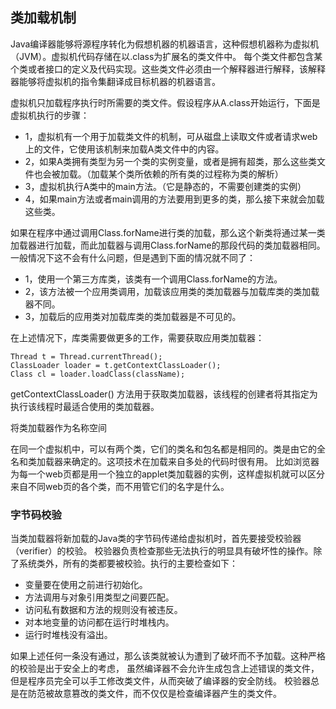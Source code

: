 ## 类加载机制 ##

Java编译器能够将源程序转化为假想机器的机器语言，这种假想机器称为虚拟机（JVM）。虚拟机代码存储在以.class为扩展名的类文件中。
每个类文件都包含某个类或者接口的定义及代码实现。这些类文件必须由一个解释器进行解释，该解释器能够将虚拟机的指令集翻译成目标机器的机器语言。
    
虚拟机只加载程序执行时所需要的类文件。假设程序从A.class开始运行，下面是虚拟机执行的步骤：

* 1，虚拟机有一个用于加载类文件的机制，可从磁盘上读取文件或者请求web上的文件，它使用该机制来加载A类文件中的内容。
* 2，如果A类拥有类型为另一个类的实例变量，或者是拥有超类，那么这些类文件也会被加载。（加载某个类所依赖的所有类的过程称为类的解析）
* 3，虚拟机执行A类中的main方法。（它是静态的，不需要创建类的实例）
* 4，如果main方法或者main调用的方法要用到更多的类，那么接下来就会加载这些类。
    
如果在程序中通过调用Class.forName进行类的加载，那么这个新类将通过某一类加载器进行加载，而此加载器与调用Class.forName的那段代码的类加载器相同。
一般情况下这不会有什么问题，但是遇到下面的情况就不同了：

* 1，使用一个第三方库类，该类有一个调用Class.forName的方法。
* 2，该方法被一个应用类调用，加载该应用类的类加载器与加载库类的类加载器不同。
* 3，加载后的应用类对加载库类的类加载器是不可见的。

在上述情况下，库类需要做更多的工作，需要获取应用类加载器：

    Thread t = Thread.currentThread();
    ClassLoader loader = t.getContextClassLoader();
    Class cl = loader.loadClass(className);
    
getContextClassLoader() 方法用于获取类加载器，该线程的创建者将其指定为执行该线程时最适合使用的类加载器。


将类加载器作为名称空间

在同一个虚拟机中，可以有两个类，它们的类名和包名都是相同的。类是由它的全名和类加载器来确定的。这项技术在加载来自多处的代码时很有用。
比如浏览器为每一个web页都是用一个独立的applet类加载器的实例，这样虚拟机就可以区分来自不同web页的各个类，而不用管它们的名字是什么。


### 字节码校验

当类加载器将新加载的Java类的字节码传递给虚拟机时，首先要接受校验器（verifier）的校验。
校验器负责检查那些无法执行的明显具有破坏性的操作。除了系统类外，所有的类都要被校验。执行的主要检查如下：

* 变量要在使用之前进行初始化。
* 方法调用与对象引用类型之间要匹配。
* 访问私有数据和方法的规则没有被违反。
* 对本地变量的访问都在运行时堆栈内。
* 运行时堆栈没有溢出。

如果上述任何一条没有通过，那么该类就被认为遭到了破坏而不予加载。这种严格的校验是出于安全上的考虑，
虽然编译器不会允许生成包含上述错误的类文件，但是程序员完全可以手工修改类文件，从而突破了编译器的安全防线。
校验器总是在防范被故意篡改的类文件，而不仅仅是检查编译器产生的类文件。
